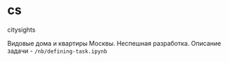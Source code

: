 # cs
citysights

Видовые дома и квартиры Москвы. Неспешная разработка.
Описание задачи - `/nb/defining-task.ipynb`
